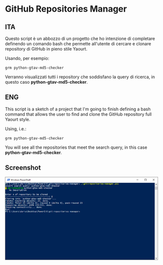 # GitHub Repositories Manager

## ITA
Questo script è un abbozzo di un progetto che ho intenzione 
di completare definendo un comando bash che permette 
all'utente di cercare e clonare repository di GitHub in 
pieno stile Yaourt.

Usando, per esempio:
```
grm python-gtav-md5-checker
```
Verranno visualizzati tutti i repository che soddisfano la 
query di ricerca, in questo caso **python-gtav-md5-checker**.

## ENG
This script is a sketch of a project that I'm going to 
finish defining a bash command that allows the user to 
find and clone the GitHub repository full Yaourt style.

Using, i.e.:
```
grm python-gtav-md5-checker
```
You will see all the repositories that meet the search query, 
in this case **python-gtav-md5-checker**.

## Screenshot

![screen](https://github.com/darioTecchia/git-repositories-manager/blob/master/screen.PNG)
